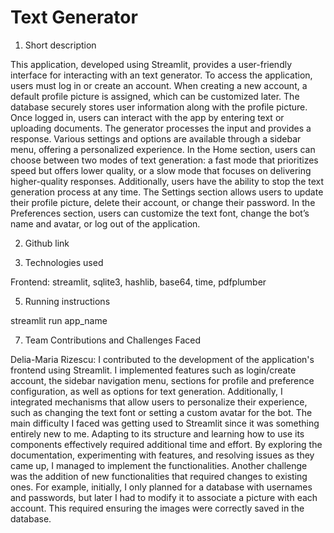 # Text Generator # 

1) Short description

This application, developed using Streamlit, provides a user-friendly interface for interacting with an text generator. To access the application, users must log in or create an account. When creating a new account, a default profile picture is assigned, which can be customized later. The database securely stores user information along with the profile picture. Once logged in, users can interact with the app by entering text or uploading documents. The generator processes the input and provides a response. Various settings and options are available through a sidebar menu, offering a personalized experience. In the Home section, users can choose between two modes of text generation: a fast mode that prioritizes speed but offers lower quality, or a slow mode that focuses on delivering higher-quality responses. Additionally, users have the ability to stop the text generation process at any time. The Settings section allows users to update their profile picture, delete their account, or change their password. In the Preferences section, users can customize the text font, change the bot’s name and avatar, or log out of the application.

2) Github link

3) Technologies used

Frontend: streamlit, sqlite3, hashlib, base64, time, pdfplumber

5) Running instructions

streamlit run app_name

7) Team Contributions and Challenges Faced

Delia-Maria Rizescu: I contributed to the development of the application's frontend using Streamlit. I implemented features such as login/create account, the sidebar navigation menu, sections for profile and preference configuration, as well as options for text generation. Additionally, I integrated mechanisms that allow users to personalize their experience, such as changing the text font or setting a custom avatar for the bot.
The main difficulty I faced was getting used to Streamlit since it was something entirely new to me. Adapting to its structure and learning how to use its components effectively required additional time and effort. By exploring the documentation, experimenting with features, and resolving issues as they came up, I managed to implement the functionalities. Another challenge was the addition of new functionalities that required changes to existing ones. For example, initially, I only planned for a database with usernames and passwords, but later I had to modify it to associate a picture with each account. This required ensuring the images were correctly saved in the database.
